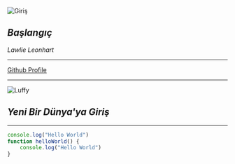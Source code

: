 ![Giriş](https://images.cgames.de/images/gsgp/4/final-fantasy-8_2113683.jpg)

## ***Başlangıç***
*Lawlie Leonhart*

---
[Github Profile](https://github.com/Lawlie01)

----
![Luffy](https://i.pinimg.com/originals/f0/af/cb/f0afcbce7ed4a7df7b822964501bf995.jpg)

## ***Yeni Bir Dünya'ya Giriş***
---

```javascript
console.log("Hello World")
function helloWorld() {
    console.log("Hello World")
}
```